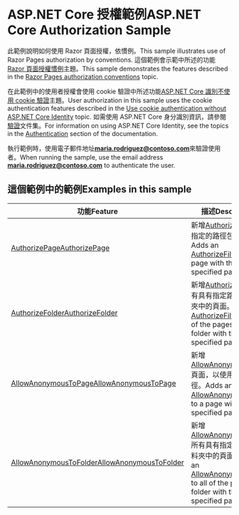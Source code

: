 # <a name="aspnet-core-authorization-sample"></a><span data-ttu-id="7147b-101">ASP.NET Core 授權範例</span><span class="sxs-lookup"><span data-stu-id="7147b-101">ASP.NET Core Authorization Sample</span></span>

<span data-ttu-id="7147b-102">此範例說明如何使用 Razor 頁面授權，依慣例。</span><span class="sxs-lookup"><span data-stu-id="7147b-102">This sample illustrates use of Razor Pages authorization by conventions.</span></span> <span data-ttu-id="7147b-103">這個範例會示範中所述的功能[Razor 頁面授權慣例](https://docs.microsoft.com/aspnet/core/security/authorization/razor-pages-authorization)主題。</span><span class="sxs-lookup"><span data-stu-id="7147b-103">This sample demonstrates the features described in the [Razor Pages authorization conventions](https://docs.microsoft.com/aspnet/core/security/authorization/razor-pages-authorization) topic.</span></span>

<span data-ttu-id="7147b-104">在此範例中的使用者授權會使用 cookie 驗證中所述功能[ASP.NET Core 識別不使用 cookie 驗證](https://docs.microsoft.com/aspnet/core/security/authentication/cookie)主題。</span><span class="sxs-lookup"><span data-stu-id="7147b-104">User authorization in this sample uses the cookie authentication features described in the [Use cookie authentication without ASP.NET Core Identity](https://docs.microsoft.com/aspnet/core/security/authentication/cookie) topic.</span></span> <span data-ttu-id="7147b-105">如需使用 ASP.NET Core 身分識別資訊，請參閱[驗證](https://docs.microsoft.com/aspnet/core/security/authentication/index)文件集。</span><span class="sxs-lookup"><span data-stu-id="7147b-105">For information on using ASP.NET Core Identity, see the topics in the [Authentication](https://docs.microsoft.com/aspnet/core/security/authentication/index) section of the documentation.</span></span>

<span data-ttu-id="7147b-106">執行範例時，使用電子郵件地址**maria.rodriguez@contoso.com**來驗證使用者。</span><span class="sxs-lookup"><span data-stu-id="7147b-106">When running the sample, use the email address **maria.rodriguez@contoso.com** to authenticate the user.</span></span>

## <a name="examples-in-this-sample"></a><span data-ttu-id="7147b-107">這個範例中的範例</span><span class="sxs-lookup"><span data-stu-id="7147b-107">Examples in this sample</span></span>

|                                                                              <span data-ttu-id="7147b-108">功能</span><span class="sxs-lookup"><span data-stu-id="7147b-108">Feature</span></span>                                                                               |                                                                                        <span data-ttu-id="7147b-109">描述</span><span class="sxs-lookup"><span data-stu-id="7147b-109">Description</span></span>                                                                                         |
|--------------------------------------------------------------------------------------------------------------------------------------------------------------------|--------------------------------------------------------------------------------------------------------------------------------------------------------------------------------------------|
|          [<span data-ttu-id="7147b-110">AuthorizePage</span><span class="sxs-lookup"><span data-stu-id="7147b-110">AuthorizePage</span></span>](https://docs.microsoft.com/dotnet/api/microsoft.extensions.dependencyinjection.pageconventioncollectionextensions.authorizepage)          |                <span data-ttu-id="7147b-111">新增[AuthorizeFilter](https://docs.microsoft.com/dotnet/api/microsoft.aspnetcore.mvc.authorization.authorizefilter)至指定的路徑包含頁面。</span><span class="sxs-lookup"><span data-stu-id="7147b-111">Adds an [AuthorizeFilter](https://docs.microsoft.com/dotnet/api/microsoft.aspnetcore.mvc.authorization.authorizefilter) to the page with the specified path.</span></span>                |
|        [<span data-ttu-id="7147b-112">AuthorizeFolder</span><span class="sxs-lookup"><span data-stu-id="7147b-112">AuthorizeFolder</span></span>](https://docs.microsoft.com/dotnet/api/microsoft.extensions.dependencyinjection.pageconventioncollectionextensions.authorizefolder)        |      <span data-ttu-id="7147b-113">新增[AuthorizeFilter](https://docs.microsoft.com/dotnet/api/microsoft.aspnetcore.mvc.authorization.authorizefilter)所有具有指定路徑的資料夾中的頁面。</span><span class="sxs-lookup"><span data-stu-id="7147b-113">Adds an [AuthorizeFilter](https://docs.microsoft.com/dotnet/api/microsoft.aspnetcore.mvc.authorization.authorizefilter) to all of the pages in a folder with the specified path.</span></span>      |
|   [<span data-ttu-id="7147b-114">AllowAnonymousToPage</span><span class="sxs-lookup"><span data-stu-id="7147b-114">AllowAnonymousToPage</span></span>](https://docs.microsoft.com/dotnet/api/microsoft.extensions.dependencyinjection.pageconventioncollectionextensions.allowanonymoustopage)   |            <span data-ttu-id="7147b-115">新增[AllowAnonymousFilter](https://docs.microsoft.com/dotnet/api/microsoft.aspnetcore.mvc.authorization.allowanonymousfilter)頁面，以使用指定的路徑。</span><span class="sxs-lookup"><span data-stu-id="7147b-115">Adds an [AllowAnonymousFilter](https://docs.microsoft.com/dotnet/api/microsoft.aspnetcore.mvc.authorization.allowanonymousfilter) to a page with the specified path.</span></span>            |
| [<span data-ttu-id="7147b-116">AllowAnonymousToFolder</span><span class="sxs-lookup"><span data-stu-id="7147b-116">AllowAnonymousToFolder</span></span>](https://docs.microsoft.com/dotnet/api/microsoft.extensions.dependencyinjection.pageconventioncollectionextensions.allowanonymoustofolder) | <span data-ttu-id="7147b-117">新增[AllowAnonymousFilter](https://docs.microsoft.com/dotnet/api/microsoft.aspnetcore.mvc.authorization.allowanonymousfilter)所有具有指定路徑的資料夾中的頁面。</span><span class="sxs-lookup"><span data-stu-id="7147b-117">Adds an [AllowAnonymousFilter](https://docs.microsoft.com/dotnet/api/microsoft.aspnetcore.mvc.authorization.allowanonymousfilter) to all of the pages in a folder with the specified path.</span></span> |

